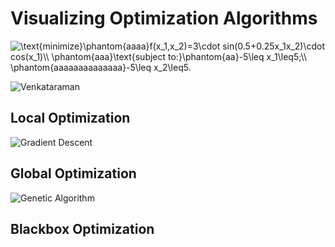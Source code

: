 # Visualizing Optimization Algorithms

<img src="https://latex.codecogs.com/svg.latex?\text{minimize}\phantom{aaaa}f(x_1,x_2)=3\cdot&space;sin(0.5&plus;0.25x_1x_2)\cdot&space;cos(x_1)\\&space;\phantom{aaa}\text{subject&space;to:}\phantom{aa}-5\leq&space;x_1\leq5;\\&space;\phantom{aaaaaaaaaaaaaa}-5\leq&space;x_2\leq5." title="\text{minimize}\phantom{aaaa}f(x_1,x_2)=3\cdot sin(0.5+0.25x_1x_2)\cdot cos(x_1)\\ \phantom{aaa}\text{subject to:}\phantom{aa}-5\leq x_1\leq5;\\ \phantom{aaaaaaaaaaaaaa}-5\leq x_2\leq5." />

![Venkataraman](https://github.com/ddfabbro/pyOOopt/blob/master/examples/images/3dplot.jpg)

## Local Optimization

![Gradient Descent](https://github.com/ddfabbro/pyOOopt/blob/master/examples/images/descent.gif)

## Global Optimization

![Genetic Algorithm](https://github.com/ddfabbro/pyOOopt/blob/master/examples/images/evolution.gif)

## Blackbox Optimization

